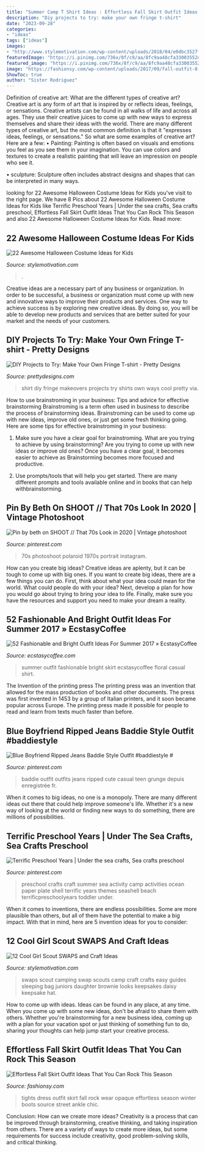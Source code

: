 ```yaml
---
title: "Summer Camp T Shirt Ideas : Effortless Fall Skirt Outfit Ideas That You Can Rock This Season"
description: "Diy projects to try: make your own fringe t-shirt"
date: "2023-09-28"
categories:
- "ideas"
tags: ["ideas"]
images:
- "http://www.stylemotivation.com/wp-content/uploads/2018/04/e0dbc3527f547893deebb6c16d8beb77.jpg"
featuredImage: "https://i.pinimg.com/736x/8f/c9/aa/8fc9aa48cfa33003552d4d557a31ece5--preschool-themes-preschool-crafts.jpg"
featured_image: "https://i.pinimg.com/736x/8f/c9/aa/8fc9aa48cfa33003552d4d557a31ece5--preschool-themes-preschool-crafts.jpg"
image: "https://fashionsy.com/wp-content/uploads/2017/09/fall-outfit-8.jpg"
ShowToc: true
author: "Sister Rodriguez"
---
```



Definition of creative art: What are the different types of creative art?
Creative art is any form of art that is inspired by or reflects ideas, feelings, or sensations. Creative artists can be found in all walks of life and across all ages. They use their creative juices to come up with new ways to express themselves and share their ideas with the world. There are many different types of creative art, but the most common definition is that it "expresses ideas, feelings, or sensations." So what are some examples of creative art? Here are a few:
• Painting: Painting is often based on visuals and emotions you feel as you see them in your imagination. You can use colors and textures to create a realistic painting that will leave an impression on people who see it.

• sculpture: Sculpture often includes abstract designs and shapes that can be interpreted in many ways.

	

		
looking for 22 Awesome Halloween Costume Ideas for Kids you've visit to the right page. We have 8 Pics about 22 Awesome Halloween Costume Ideas for Kids like Terrific Preschool Years | Under the sea crafts, Sea crafts preschool, Effortless Fall Skirt Outfit Ideas That You Can Rock This Season and also 22 Awesome Halloween Costume Ideas for Kids. Read more:
		
    
## 22 Awesome Halloween Costume Ideas For Kids

<img loading=lazy src="https://www.stylemotivation.com/wp-content/uploads/2013/08/22-Awesome-Halloween-Costume-Ideas-for-Kids-22.jpg" onerror="this.onerror=null;this.src='https://tse2.mm.bing.net/th?id=OIP.Ui_F6W3Vnxg8zsA7jz76cwHaM_&amp;pid=15.1';" alt="22 Awesome Halloween Costume Ideas for Kids">

_Source: stylemotivation.com_

>. 

	

Creative ideas are a necessary part of any business or organization. In order to be successful, a business or organization must come up with new and innovative ways to improve their products and services. One way to achieve success is by exploring new creative ideas. By doing so, you will be able to develop new products and services that are better suited for your market and the needs of your customers.

    
## DIY Projects To Try: Make Your Own Fringe T-shirt - Pretty Designs

<img loading=lazy src="https://www.prettydesigns.com/wp-content/uploads/2014/05/T-shirt-Makeovers.jpg" onerror="this.onerror=null;this.src='https://tse2.mm.bing.net/th?id=OIP.TS0vuDr9ghKOmAt4o37XKQHaJz&amp;pid=15.1';" alt="DIY Projects to Try: Make Your Own Fringe T-shirt - Pretty Designs">

_Source: prettydesigns.com_

>shirt diy fringe makeovers projects try shirts own ways cool pretty via. 

	

How to use brainstroming in your business: Tips and advice for effective brainstorming
Brainstroming is a term often used in business to describe the process of brainstorming ideas. Brainstroming can be used to come up with new ideas, improve old ones, or just get some fresh thinking going. Here are some tips for effective brainstroming in your business: 
1. Make sure you have a clear goal for brainstroming. What are you trying to achieve by using brainstorming? Are you trying to come up with new ideas or improve old ones? Once you have a clear goal, it becomes easier to achieve as Brainstorming becomes more focused and productive. 

2. Use prompts/tools that will help you get started. There are many different prompts and tools available online and in books that can help withbrainstorming.

    
## Pin By Beth On SHOOT // That 70s Look In 2020 | Vintage Photoshoot

<img loading=lazy src="https://i.pinimg.com/736x/af/9a/a1/af9aa10dd2467676170707558f90b13e.jpg" onerror="this.onerror=null;this.src='https://tse1.mm.bing.net/th?id=OIP.1u6x1y-SFBkSJG0AqGwURgHaLH&amp;pid=15.1';" alt="Pin by beth on SHOOT // That 70s Look in 2020 | Vintage photoshoot">

_Source: pinterest.com_

>70s photoshoot polaroid 1970s portrait instagram. 

	

How can you create big ideas?
Creative ideas are aplenty, but it can be tough to come up with big ones. If you want to create big ideas, there are a few things you can do. First, think about what your idea could mean for the world. What could people do with your idea? Next, develop a plan for how you would go about trying to bring your idea to life. Finally, make sure you have the resources and support you need to make your dream a reality.

    
## 52 Fashionable And Bright Outfit Ideas For Summer 2017 » EcstasyCoffee

<img loading=lazy src="https://i1.wp.com/www.ecstasycoffee.com/wp-content/uploads/2017/02/summer-fashion-casual-white-t-shirt-floral-skirt-ideas.jpg?resize=392%2C895" onerror="this.onerror=null;this.src='https://tse1.mm.bing.net/th?id=OIP.0Wvw1CSfgIxOmc0DPuVY7gHaQ6&amp;pid=15.1';" alt="52 Fashionable and Bright Outfit Ideas For Summer 2017 » EcstasyCoffee">

_Source: ecstasycoffee.com_

>summer outfit fashionable bright skirt ecstasycoffee floral casual shirt. 

	

The Invention of the printing press
The printing press was an invention that allowed for the mass production of books and other documents. The press was first invented in 1453 by a group of Italian printers, and it soon became popular across Europe. The printing press made it possible for people to read and learn from texts much faster than before.

    
## Blue Boyfriend Ripped Jeans Baddie Style Outfit #baddiestyle #

<img loading=lazy src="https://i.pinimg.com/736x/06/ca/2b/06ca2b870c03716eedf8d67997f46608.jpg" onerror="this.onerror=null;this.src='https://tse3.mm.bing.net/th?id=OIP.fk0IiG_bXMpwij9o0CmsdAHaKq&amp;pid=15.1';" alt="Blue Boyfriend Ripped Jeans Baddie Style Outfit #baddiestyle #">

_Source: pinterest.com_

>baddie outfit outfits jeans ripped cute casual teen grunge depuis enregistrée fr. 

	

When it comes to big ideas, no one is a monopoly. There are many different ideas out there that could help improve someone's life. Whether it's a new way of looking at the world or finding new ways to do something, there are millions of possibilities. 

    
## Terrific Preschool Years | Under The Sea Crafts, Sea Crafts Preschool

<img loading=lazy src="https://i.pinimg.com/736x/8f/c9/aa/8fc9aa48cfa33003552d4d557a31ece5--preschool-themes-preschool-crafts.jpg" onerror="this.onerror=null;this.src='https://tse1.mm.bing.net/th?id=OIP.0uiij1BjJlrBdfdeBnB9agHaJ4&amp;pid=15.1';" alt="Terrific Preschool Years | Under the sea crafts, Sea crafts preschool">

_Source: pinterest.com_

>preschool crafts craft summer sea activity camp activities ocean paper plate shell terrific years themes seashell beach terrificpreschoolyears toddler under. 

	

When it comes to inventions, there are endless possibilities. Some are more plausible than others, but all of them have the potential to make a big impact. With that in mind, here are 5 invention ideas for you to consider: 

    
## 12 Cool Girl Scout SWAPS And Craft Ideas

<img loading=lazy src="http://www.stylemotivation.com/wp-content/uploads/2018/04/e0dbc3527f547893deebb6c16d8beb77.jpg" onerror="this.onerror=null;this.src='https://tse2.mm.bing.net/th?id=OIP.AEUeFwllhLMVuPYnC7KYjwHaFj&amp;pid=15.1';" alt="12 Cool Girl Scout SWAPS and Craft Ideas">

_Source: stylemotivation.com_

>swaps scout camping swap scouts camp craft crafts easy guides sleeping bag juniors daughter brownie looks keepsakes daisy keepsake hat. 

	

How to come up with ideas.
Ideas can be found in any place, at any time. When you come up with some new ideas, don't be afraid to share them with others. Whether you're brainstorming for a new business idea, coming up with a plan for your vacation spot or just thinking of something fun to do, sharing your thoughts can help jump start your creative process.

    
## Effortless Fall Skirt Outfit Ideas That You Can Rock This Season

<img loading=lazy src="https://fashionsy.com/wp-content/uploads/2017/09/fall-outfit-8.jpg" onerror="this.onerror=null;this.src='https://tse3.mm.bing.net/th?id=OIP.yzUodEA6iHXYKRrYL8wp5QHaLH&amp;pid=15.1';" alt="Effortless Fall Skirt Outfit Ideas That You Can Rock This Season">

_Source: fashionsy.com_

>tights dress outfit skirt fall rock wear opaque effortless season winter boots source street ankle chic. 

	

Conclusion: How can we create more ideas?
Creativity is a process that can be improved through brainstorming, creative thinking, and taking inspiration from others. There are a variety of ways to create more ideas, but some requirements for success include creativity, good problem-solving skills, and critical thinking.

